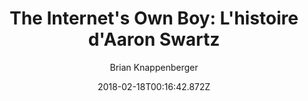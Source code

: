---
tmdb_id: '250658'
title: >-
  The Internet's Own Boy: L'histoire d'Aaron Swartz
original_title: >-
  The Internet's Own Boy: The Story of Aaron Swartz
author: Brian Knappenberger
img_name: InternetOwnBoy.jpg
release_date: '2014-06-27'
lang: ["VOSTES", "FR"]
synopsis: >-
  Ce film raconte l'histoire de Aaron Swartz, programmeur de génie et activiste
  de l'information. Depuis l'aide qu'il a apporté au développement de RSS, l'un
  des protocoles à la base d'Internet, à la co-fondation de Reddit, son
  empreinte est partout sur Internet.  Mais c'est le travail révolutionnaire de
  Swartz autour des questions de justice sociale et d'organisation politique,
  combiné à son approche sans concession de l'accès à l'information pour tous,
  qui l'a pris au piège dans un cauchemar légal de deux années. Cette bataille
  s'est terminée par son suicide à 26 ans.  L'histoire d'Aaron touche une corde
  sensible chez des personnes même éloignées des communautés online parmi
  lesquelles il était une célébrité. Ce film est une histoire personnelle à
  propos de ce que nous perdons lorsque nous restons sourds à la technologie et
  à ses relations à nos libertés civiles.
category:
- Documentaires
tags:
- Crime
youtube_url: 'https://www.youtube.com/watch?v=y_CQATGOX2w'
vimeo_url: 'https://vimeo.com/101275885'
archive_url: ''
webtorrent_magnet: 
cast: 'Aaron Swartz,Tim Berners-Lee,Cory Doctorow,Peter Eckersley,Lawrence Lessig'
crew: >-
  Brian Knappenberger,Brian Knappenberger,Brian Knappenberger,Brian
  Knappenberger,Brian Knappenberger
imdb_id: tt3268458
adult: 'false'
date: '2018-02-18T00:16:42.872Z'
slug: the-internets-own-boy-lhistoire-daaron-swartz
layout: post
---